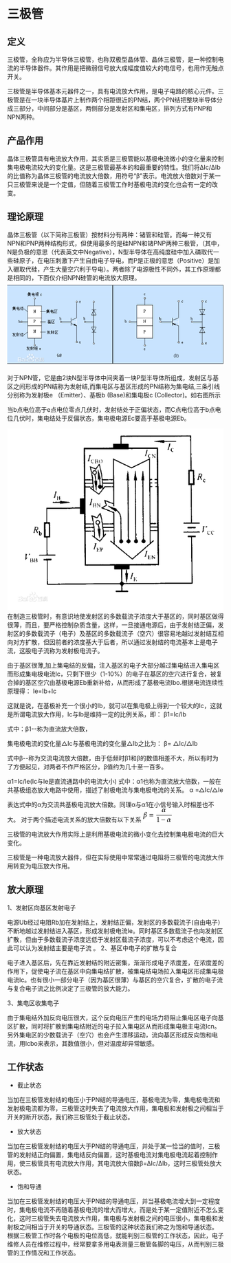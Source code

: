 # 三极管

## 定义

三极管，全称应为半导体三极管，也称双极型晶体管、晶体三极管，是一种控制电流的半导体器件。其作用是把微弱信号放大成幅度值较大的电信号，也用作无触点开关。

三极管是半导体基本元器件之一，具有电流放大作用，是电子电路的核心元件。三极管是在一块半导体基片上制作两个相距很近的PN结，两个PN结把整块半导体分成三部分，中间部分是基区，两侧部分是发射区和集电区，排列方式有PNP和NPN两种。

## 产品作用

晶体三极管具有电流放大作用，其实质是三极管能以基极电流微小的变化量来控制集电极电流较大的变化量。这是三极管最基本的和最重要的特性。我们将ΔIc/ΔIb的比值称为晶体三极管的电流放大倍数，用符号“β”表示。电流放大倍数对于某一只三极管来说是一个定值，但随着三极管工作时基极电流的变化也会有一定的改变。


## 理论原理

晶体三极管（以下简称三极管）按材料分有两种：锗管和硅管。而每一种又有NPN和PNP两种结构形式，但使用最多的是硅NPN和锗PNP两种三极管，（其中，N是负极的意思（代表英文中Negative），N型半导体在高纯度硅中加入磷取代一些硅原子，在电压刺激下产生自由电子导电，而P是正极的意思（Positive）是加入硼取代硅，产生大量空穴利于导电）。两者除了电源极性不同外，其工作原理都是相同的，下面仅介绍NPN硅管的电流放大原理。
![pnp1](/doc/image/pnp1.jpg)

对于NPN管，它是由2块N型半导体中间夹着一块P型半导体所组成，发射区与基区之间形成的PN结称为发射结,而集电区与基区形成的PN结称为集电结,三条引线分别称为发射极e （Emitter）、基极b (Base)和集电极c (Collector)。如右图所示

当b点电位高于e点电位零点几伏时，发射结处于正偏状态，而C点电位高于b点电位几伏时，集电结处于反偏状态，集电极电源Ec要高于基极电源Eb。

![pnp2](/doc/image/pnp2.jpg)
在制造三极管时，有意识地使发射区的多数载流子浓度大于基区的，同时基区做得很薄，而且，要严格控制杂质含量，这样，一旦接通电源后，由于发射结正偏，发射区的多数载流子（电子）及基区的多数载流子（空穴）很容易地越过发射结互相向对方扩散，但因前者的浓度基大于后者，所以通过发射结的电流基本上是电子流，这股电子流称为发射极电流子。

由于基区很薄,加上集电结的反偏，注入基区的电子大部分越过集电结进入集电区而形成集电极电流Ic，只剩下很少（1-10%）的电子在基区的空穴进行复合，被复合掉的基区空穴由基极电源Eb重新补给，从而形成了基极电流Ibo.根据电流连续性原理得：
Ie=Ib+Ic

这就是说，在基极补充一个很小的Ib，就可以在集电极上得到一个较大的Ic，这就是所谓电流放大作用，Ic与Ib是维持一定的比例关系，即：
β1=Ic/Ib

式中：β1--称为直流放大倍数，

集电极电流的变化量△Ic与基极电流的变化量△Ib之比为：
β= △Ic/△Ib

式中β--称为交流电流放大倍数，由于低频时β1和β的数值相差不大，所以有时为了方便起见，对两者不作严格区分，β值约为几十至一百多。

α1=Ic/Ie(Ic与Ie是直流通路中的电流大小)
式中：α1也称为直流放大倍数，一般在共基极组态放大电路中使用，描述了射极电流与集电极电流的关系。
α =△Ic/△Ie

表达式中的α为交流共基极电流放大倍数。同理α与α1在小信号输入时相差也不大。
对于两个描述电流关系的放大倍数有以下关系
![pnp3](/doc/image/pnp3.jpg)

三极管的电流放大作用实际上是利用基极电流的微小变化去控制集电极电流的巨大变化。 

三极管是一种电流放大器件，但在实际使用中常常通过电阻将三极管的电流放大作用转变为电压放大作用。

## 放大原理

1、发射区向基区发射电子

电源Ub经过电阻Rb加在发射结上，发射结正偏，发射区的多数载流子(自由电子）不断地越过发射结进入基区，形成发射极电流Ie。同时基区多数载流子也向发射区扩散，但由于多数载流子浓度远低于发射区载流子浓度，可以不考虑这个电流，因此可以认为发射结主要是电子流
。
2、基区中电子的扩散与复合

电子进入基区后，先在靠近发射结的附近密集，渐渐形成电子浓度差，在浓度差的作用下，促使电子流在基区中向集电结扩散，被集电结电场拉入集电区形成集电极电流Ic。也有很小一部分电子（因为基区很薄）与基区的空穴复合，扩散的电子流与复合电子流之比例决定了三极管的放大能力。

3、集电区收集电子

由于集电结外加反向电压很大，这个反向电压产生的电场力将阻止集电区电子向基区扩散，同时将扩散到集电结附近的电子拉入集电区从而形成集电极主电流Icn。另外集电区的少数载流子（空穴）也会产生漂移运动，流向基区形成反向饱和电流，用Icbo来表示，其数值很小，但对温度却异常敏感。


## 工作状态

- 截止状态

当加在三极管发射结的电压小于PN结的导通电压，基极电流为零，集电极电流和发射极电流都为零，三极管这时失去了电流放大作用，集电极和发射极之间相当于开关的断开状态，我们称三极管处于截止状态。

- 放大状态

当加在三极管发射结的电压大于PN结的导通电压，并处于某一恰当的值时，三极管的发射结正向偏置，集电结反向偏置，这时基极电流对集电极电流起着控制作用，使三极管具有电流放大作用，其电流放大倍数β=ΔIc/ΔIb，这时三极管处放大状态。

- 饱和导通

当加在三极管发射结的电压大于PN结的导通电压，并当基极电流增大到一定程度时，集电极电流不再随着基极电流的增大而增大，而是处于某一定值附近不怎么变化，这时三极管失去电流放大作用，集电极与发射极之间的电压很小，集电极和发射极之间相当于开关的导通状态。三极管的这种状态我们称之为饱和导通状态。
根据三极管工作时各个电极的电位高低，就能判别三极管的工作状态，因此，电子维修人员在维修过程中，经常要拿多用电表测量三极管各脚的电压，从而判别三极管的工作情况和工作状态。